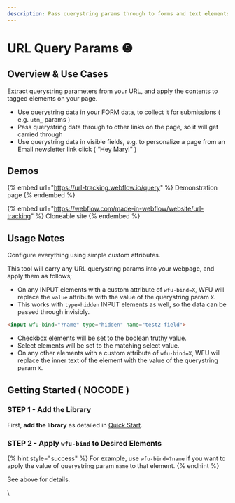 ```yaml
---
description: Pass querystring params through to forms and text elements, automatically
---
```


# URL Query Params ❺

## Overview & Use Cases

Extract querystring parameters from your URL, and apply the contents to tagged elements on your page.

* Use querystring data in your FORM data, to collect it for submissions ( e.g. `utm_` params )
* Pass querystring data through to other links on the page, so it will get carried through
* Use querystring data in visible fields, e.g. to personalize a page from an Email newsletter link click ( “Hey Mary!” )

## Demos  <a href="#usage-notes" id="usage-notes"></a>

{% embed url="https://url-tracking.webflow.io/query" %}
Demonstration page
{% endembed %}

{% embed url="https://webflow.com/made-in-webflow/website/url-tracking" %}
Cloneable site
{% endembed %}

## Usage Notes <a href="#usage-notes" id="usage-notes"></a>

Configure everything using simple custom attributes.

This tool will carry any URL querystring params into your webpage, and apply them as follows;

* On any INPUT elements with a custom attribute of `wfu-bind=X`, WFU will replace the `value` attribute with the value of the querystring param `X`.&#x20;
* This works with `type=hidden` INPUT elements as well, so the data can be passed through invisibly.

```html
<input wfu-bind="?name" type="hidden" name="test2-field">
```

* Checkbox elements will be set to the boolean truthy value.
* Select elements will be set to the matching select value.&#x20;
* On any other elements with a custom attribute of `wfu-bind=X`, WFU will replace the inner text of the element with the value of the querystring param `X`.

## Getting Started ( NOCODE ) <a href="#getting-started-nocode" id="getting-started-nocode"></a>

### STEP 1 - Add the Library  <a href="#step-1---add-the-library" id="step-1---add-the-library"></a>

First, **add the library** as detailed in [Quick Start](../quick-start.md).&#x20;

### STEP 2 - Apply `wfu-bind` to Desired Elements <a href="#step-2---apply-wfu-query-param-to-desired-elements" id="step-2---apply-wfu-query-param-to-desired-elements"></a>

{% hint style="success" %}
For example, use `wfu-bind=?name` if you want to apply the value of querystring param `name` to that element.
{% endhint %}

See above for details.&#x20;

\
